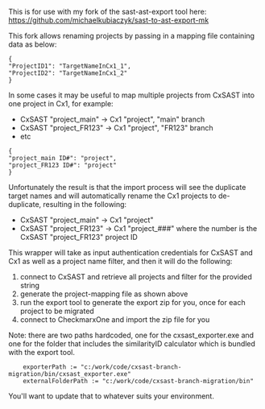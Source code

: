 This is for use with my fork of the sast-ast-export tool here: https://github.com/michaelkubiaczyk/sast-to-ast-export-mk

This fork allows renaming projects by passing in a mapping file containing data as below:

````
{
"ProjectID1": "TargetNameInCx1_1",
"ProjectID2": "TargetNameInCx1_2"
}
````

In some cases it may be useful to map multiple projects from CxSAST into one project in Cx1, for example:
- CxSAST "project_main" -> Cx1 "project", "main" branch
- CxSAST "project_FR123" -> Cx1 "project", "FR123" branch
- etc

````
{
"project_main ID#": "project",
"project_FR123 ID#": "project"
}
````

Unfortunately the result is that the import process will see the duplicate target names and will automatically rename the Cx1 projects to de-duplicate, resulting in the following:
- CxSAST "project_main" -> Cx1 "project"
- CxSAST "project_FR123" -> Cx1 "project_###" where the number is the CxSAST "project_FR123" project ID

This wrapper will take as input authentication credentials for CxSAST and Cx1 as well as a project name filter, and then it will do the following:
1. connect to CxSAST and retrieve all projects and filter for the provided string
2. generate the project-mapping file as shown above
3. run the export tool to generate the export zip for you, once for each project to be migrated
4. connect to CheckmarxOne and import the zip file for you

Note: there are two paths hardcoded, one for the cxsast_exporter.exe and one for the folder that includes the similarityID calculator which is bundled with the export tool. 
````
    exporterPath := "c:/work/code/cxsast-branch-migration/bin/cxsast_exporter.exe"
    externalFolderPath := "c:/work/code/cxsast-branch-migration/bin"
````
You'll want to update that to whatever suits your environment.
